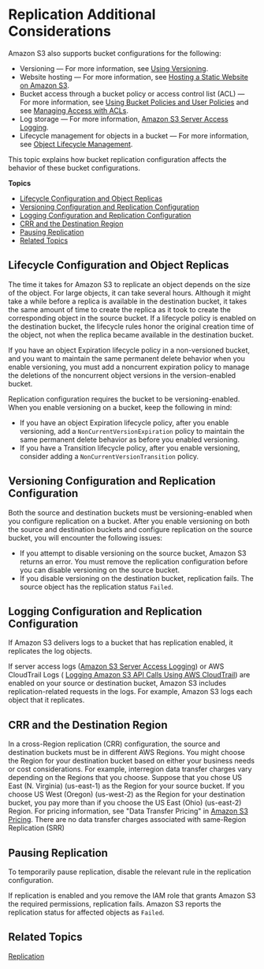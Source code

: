 # Replication Additional Considerations<a name="replication-and-other-bucket-configs"></a>

Amazon S3 also supports bucket configurations for the following:
+ Versioning — For more information, see [Using Versioning](Versioning.md)\.
+ Website hosting — For more information, see [Hosting a Static Website on Amazon S3](WebsiteHosting.md)\.
+ Bucket access through a bucket policy or access control list \(ACL\) — For more information, see [Using Bucket Policies and User Policies](using-iam-policies.md) and see [Managing Access with ACLs](S3_ACLs_UsingACLs.md)\.
+ Log storage — For more information, [Amazon S3 Server Access Logging](ServerLogs.md)\.
+ Lifecycle management for objects in a bucket — For more information, see [Object Lifecycle Management](object-lifecycle-mgmt.md)\.

This topic explains how bucket replication configuration affects the behavior of these bucket configurations\.

**Topics**
+ [Lifecycle Configuration and Object Replicas](#replica-and-lifecycle)
+ [Versioning Configuration and Replication Configuration](#replication-and-versioning)
+ [Logging Configuration and Replication Configuration](#replication-and-logging)
+ [CRR and the Destination Region](#replication-and-dest-region)
+ [Pausing Replication](#replication-pause)
+ [Related Topics](#replication-other-config-related-topics)

## Lifecycle Configuration and Object Replicas<a name="replica-and-lifecycle"></a>

The time it takes for Amazon S3 to replicate an object depends on the size of the object\. For large objects, it can take several hours\. Although it might take a while before a replica is available in the destination bucket, it takes the same amount of time to create the replica as it took to create the corresponding object in the source bucket\. If a lifecycle policy is enabled on the destination bucket, the lifecycle rules honor the original creation time of the object, not when the replica became available in the destination bucket\. 

If you have an object Expiration lifecycle policy in a non\-versioned bucket, and you want to maintain the same permanent delete behavior when you enable versioning, you must add a noncurrent expiration policy to manage the deletions of the noncurrent object versions in the version\-enabled bucket\.

Replication configuration requires the bucket to be versioning\-enabled\. When you enable versioning on a bucket, keep the following in mind:
+ If you have an object Expiration lifecycle policy, after you enable versioning, add a `NonCurrentVersionExpiration` policy to maintain the same permanent delete behavior as before you enabled versioning\.
+ If you have a Transition lifecycle policy, after you enable versioning, consider adding a `NonCurrentVersionTransition` policy\.

## Versioning Configuration and Replication Configuration<a name="replication-and-versioning"></a>

Both the source and destination buckets must be versioning\-enabled when you configure replication on a bucket\. After you enable versioning on both the source and destination buckets and configure replication on the source bucket, you will encounter the following issues:
+ If you attempt to disable versioning on the source bucket, Amazon S3 returns an error\. You must remove the replication configuration before you can disable versioning on the source bucket\.
+ If you disable versioning on the destination bucket, replication fails\. The source object has the replication status `Failed`\.

## Logging Configuration and Replication Configuration<a name="replication-and-logging"></a>

If Amazon S3 delivers logs to a bucket that has replication enabled, it replicates the log objects\.

If server access logs \([Amazon S3 Server Access Logging](ServerLogs.md)\) or AWS CloudTrail Logs \( [Logging Amazon S3 API Calls Using AWS CloudTrail](cloudtrail-logging.md)\) are enabled on your source or destination bucket, Amazon S3 includes replication\-related requests in the logs\. For example, Amazon S3 logs each object that it replicates\. 

## CRR and the Destination Region<a name="replication-and-dest-region"></a>

In a cross\-Region replication \(CRR\) configuration, the source and destination buckets must be in different AWS Regions\. You might choose the Region for your destination bucket based on either your business needs or cost considerations\. For example, interregion data transfer charges vary depending on the Regions that you choose\. Suppose that you chose US East \(N\. Virginia\) \(us\-east\-1\) as the Region for your source bucket\. If you choose US West \(Oregon\) \(us\-west\-2\) as the Region for your destination bucket, you pay more than if you choose the US East \(Ohio\) \(us\-east\-2\) Region\. For pricing information, see "Data Transfer Pricing" in [Amazon S3 Pricing](https://aws.amazon.com/s3/pricing/)\. There are no data transfer charges associated with same\-Region Replication \(SRR\)

## Pausing Replication<a name="replication-pause"></a>

To temporarily pause replication, disable the relevant rule in the replication configuration\. 

If replication is enabled and you remove the IAM role that grants Amazon S3 the required permissions, replication fails\. Amazon S3 reports the replication status for affected objects as `Failed`\.

## Related Topics<a name="replication-other-config-related-topics"></a>

[Replication](replication.md)